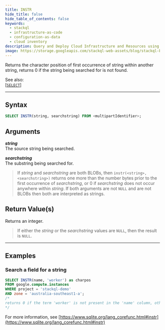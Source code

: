 ```yaml
---
title: INSTR
hide_title: false
hide_table_of_contents: false
keywords:
  - stackql
  - infrastructure-as-code
  - configuration-as-data
  - cloud inventory
description: Query and Deploy Cloud Infrastructure and Resources using SQL
image: https://storage.googleapis.com/stackql-web-assets/blog/stackql-blog-post-featured-image.png
---
```

Returns the character position of first occurrence of string within another string, returns 0 if the string being searched for is not found.

See also:  
[[` SELECT `]](/docs/language-spec/select)

* * * 

## Syntax

```sql
SELECT INSTR(string, searchstring) FROM <multipartIdentifier>;
```

## Arguments

__*string*__  
The source string being searched.

__*searchstring*__  
The substring being searched for.

> If *string* and *searchstring* are both BLOBs, then `instr(<string>, <searchstring>)` returns one more than the number bytes prior to the first occurrence of *searchstring*, or 0 if *searchstring* does not occur anywhere within *string*. If both arguments are not `NULL` and are not BLOBs then both are interpreted as strings. 

## Return Value(s)
Returns an integer.

> If either the *string* or the *searchstring* values are `NULL`, then the result is `NULL`.

* * *

## Examples

### Search a field for a string

```sql
SELECT INSTR(name, 'worker') as charpos
FROM google.compute.instances 
WHERE project = 'stackql-demo' 
AND zone = 'australia-southeast1-a';
/*
returns 0 if the term 'worker' is not present in the 'name' column, otherwise returns the character position (starting from 1) of the first occurence of the term 'worker' in the 'name' column
*/
```

For more information, see [https://www.sqlite.org/lang_corefunc.html#instr](https://www.sqlite.org/lang_corefunc.html#instr)